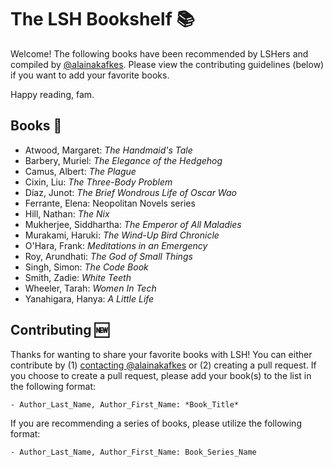 # The LSH Bookshelf :books:

Welcome! The following books have been recommended by LSHers and compiled by [@alainakafkes](http://www.twitter.com/alainakafkes).
Please view the contributing guidelines (below) if you want to add your favorite books.

Happy reading, fam.

## Books :book:
- Atwood, Margaret: *The Handmaid's Tale*
- Barbery, Muriel: *The Elegance of the Hedgehog*
- Camus, Albert: *The Plague*
- Cixin, Liu: *The Three-Body Problem*
- Díaz, Junot: *The Brief Wondrous Life of Oscar Wao*
- Ferrante, Elena: Neopolitan Novels series
- Hill, Nathan: *The Nix*
- Mukherjee, Siddhartha: *The Emperor of All Maladies*
- Murakami, Haruki: *The Wind-Up Bird Chronicle*
- O'Hara, Frank: *Meditations in an Emergency*
- Roy, Arundhati: *The God of Small Things*
- Singh, Simon: *The Code Book*
- Smith, Zadie: *White Teeth*
- Wheeler, Tarah: *Women In Tech*
- Yanahigara, Hanya: *A Little Life*

## Contributing :new:
Thanks for wanting to share your favorite books with LSH! You can either contribute by (1) [contacting @alainakafkes](http://www.twitter.com/alainakafkes) or (2) creating a pull request.
If you choose to create a pull request, please add your book(s) to the list in the following format:

```
- Author_Last_Name, Author_First_Name: *Book_Title*
```

If you are recommending a series of books, please utilize the following format:

```
- Author_Last_Name, Author_First_Name: Book_Series_Name
```
